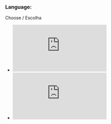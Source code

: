 ### Language:

Choose / Escolha
* ![English](https://github.com/allangood/virtualguide/blob/master/README_en.md "English")
* ![Português](https://github.com/allangood/virtualguide/blob/master/README_pt.md "Portugues")

